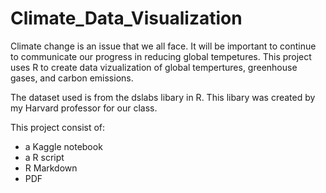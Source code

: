 # Climate_Data_Visualization

Climate change is an issue that we all face. It will be important to continue to communicate our progress in reducing global tempetures. This project uses R to create data vizualization of global tempertures, greenhouse gases, and carbon emissions.

The dataset used is from the dslabs libary in R. This libary was created by my Harvard professor for our class.

This project consist of:
* a Kaggle notebook
* a R script
* R Markdown 
* PDF 
